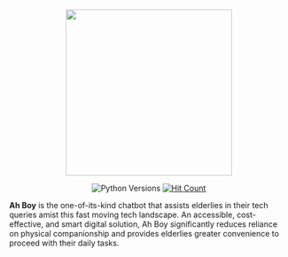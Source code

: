 <br />

<p align="center">
  <img src="https://github.com/chaaaaun/wth-23/assets/87000020/2367511d-606b-4c32-9538-2b1ea509dfb6.svg" width="300" height="300">
</p>

<p align="center">
  <img src=https://img.shields.io/badge/python-3.8%20%7C%203.9-blue.svg alt="Python Versions"/>
  <a href=http://hits.dwyl.com/chaaaaun/wth-23><img src=https://hits.dwyl.com/chaaaaun/wth-23.svg?style=flat-square&show=unique alt="Hit Count" /></a>
</p>

**Ah Boy** is the one-of-its-kind chatbot that assists elderlies in their tech queries amist this fast moving tech landscape.
An accessible, cost-effective, and smart digital solution, 
Ah Boy significantly reduces reliance on physical companionship 
and provides elderlies greater convenience to proceed with their daily tasks.
